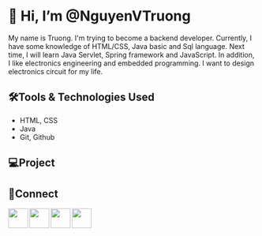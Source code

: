 # 👋 Hi, I’m @NguyenVTruong
My name is Truong. I'm trying to become a backend developer. Currently, I have some knowledge of HTML/CSS, Java basic and Sql language. Next time, I will learn Java Servlet, Spring framework and JavaScript. In addition, I like electronics engineering and embedded programming. I want to design electronics circuit for my life. 
## 🛠️Tools & Technologies Used
- HTML, CSS
- Java
- Git, Github
## 💻Project
## 🔗Connect

<a href= "https://github.com/NguyenVTruong"><img align="left" src="https://cdn4.iconfinder.com/data/icons/bettericons/354/github-square-512.png" width= "40;"></img></a>

<a href= "https://www.linkedin.com/in/truong-nguyen-609831163/"><img align="left" src="https://www.flaticon.com/svg/vstatic/svg/174/174857.svg?token=exp=1616487920~hmac=7eeb9073a011e0d583f7dbae9a00e057" width= "40;"></img></a>

<a href= "https://twitter.com/_Truong_Nguyen_"><img align="left" src="https://cdn.icon-icons.com/icons2/1211/PNG/512/1491579584-yumminkysocialmedia12_83085.png" width= "40;"></img></a>

<a href= "https://facebook.com/truongnv.fb"><img align="left" src="https://www.flaticon.com/svg/vstatic/svg/733/733547.svg?token=exp=1616506455~hmac=f6496bd9ef74c2e5ffe644b998eddb2f" width= "40;"></img></a>

